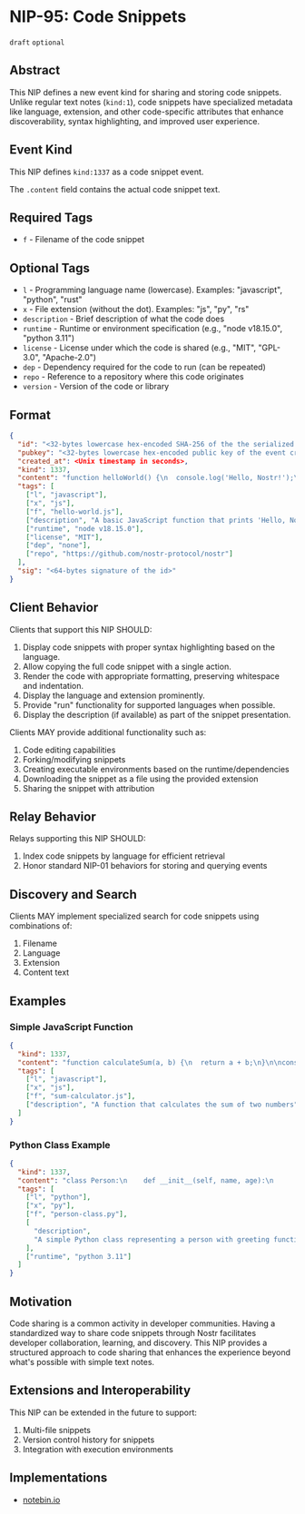 # NIP-95: Code Snippets

`draft` `optional`

## Abstract

This NIP defines a new event kind for sharing and storing code snippets. Unlike regular text notes (`kind:1`), code snippets have specialized metadata like language, extension, and other code-specific attributes that enhance discoverability, syntax highlighting, and improved user experience.

## Event Kind

This NIP defines `kind:1337` as a code snippet event.

The `.content` field contains the actual code snippet text.

## Required Tags

- `f` - Filename of the code snippet

## Optional Tags

- `l` - Programming language name (lowercase). Examples: "javascript", "python", "rust"
- `x` - File extension (without the dot). Examples: "js", "py", "rs"
- `description` - Brief description of what the code does
- `runtime` - Runtime or environment specification (e.g., "node v18.15.0", "python 3.11")
- `license` - License under which the code is shared (e.g., "MIT", "GPL-3.0", "Apache-2.0")
- `dep` - Dependency required for the code to run (can be repeated)
- `repo` - Reference to a repository where this code originates
- `version` - Version of the code or library

## Format

```json
{
  "id": "<32-bytes lowercase hex-encoded SHA-256 of the the serialized event data>",
  "pubkey": "<32-bytes lowercase hex-encoded public key of the event creator>",
  "created_at": <Unix timestamp in seconds>,
  "kind": 1337,
  "content": "function helloWorld() {\n  console.log('Hello, Nostr!');\n}\n\nhelloWorld();",
  "tags": [
    ["l", "javascript"],
    ["x", "js"],
    ["f", "hello-world.js"],
    ["description", "A basic JavaScript function that prints 'Hello, Nostr!' to the console"],
    ["runtime", "node v18.15.0"],
    ["license", "MIT"],
    ["dep", "none"],
    ["repo", "https://github.com/nostr-protocol/nostr"]
  ],
  "sig": "<64-bytes signature of the id>"
}
```

## Client Behavior

Clients that support this NIP SHOULD:

1. Display code snippets with proper syntax highlighting based on the language.
2. Allow copying the full code snippet with a single action.
3. Render the code with appropriate formatting, preserving whitespace and indentation.
4. Display the language and extension prominently.
5. Provide "run" functionality for supported languages when possible.
6. Display the description (if available) as part of the snippet presentation.

Clients MAY provide additional functionality such as:

1. Code editing capabilities
2. Forking/modifying snippets
3. Creating executable environments based on the runtime/dependencies
4. Downloading the snippet as a file using the provided extension
5. Sharing the snippet with attribution

## Relay Behavior

Relays supporting this NIP SHOULD:

1. Index code snippets by language for efficient retrieval
2. Honor standard NIP-01 behaviors for storing and querying events

## Discovery and Search

Clients MAY implement specialized search for code snippets using combinations of:

1. Filename
2. Language
3. Extension
4. Content text

## Examples

### Simple JavaScript Function

```json
{
  "kind": 1337,
  "content": "function calculateSum(a, b) {\n  return a + b;\n}\n\nconsole.log(calculateSum(5, 10));",
  "tags": [
    ["l", "javascript"],
    ["x", "js"],
    ["f", "sum-calculator.js"],
    ["description", "A function that calculates the sum of two numbers"]
  ]
}
```

### Python Class Example

```json
{
  "kind": 1337,
  "content": "class Person:\n    def __init__(self, name, age):\n        self.name = name\n        self.age = age\n\n    def greet(self):\n        return f\"Hello, my name is {self.name} and I am {self.age} years old.\"\n\n# Create a person object\njohn = Person(\"John\", 30)\nprint(john.greet())",
  "tags": [
    ["l", "python"],
    ["x", "py"],
    ["f", "person-class.py"],
    [
      "description",
      "A simple Python class representing a person with greeting functionality"
    ],
    ["runtime", "python 3.11"]
  ]
}
```

## Motivation

Code sharing is a common activity in developer communities. Having a standardized way to share code snippets through Nostr facilitates developer collaboration, learning, and discovery. This NIP provides a structured approach to code sharing that enhances the experience beyond what's possible with simple text notes.

## Extensions and Interoperability

This NIP can be extended in the future to support:

1. Multi-file snippets
2. Version control history for snippets
3. Integration with execution environments

## Implementations

- [notebin.io](https://notebin.io)
